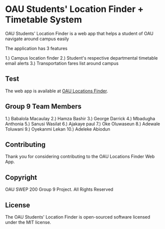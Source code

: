 # OAU Students' Location Finder + Timetable System

OAU Students' Location Finder is a web app that helps a student of OAU navigate around campus easily

The application has 3 features

1.) Campus location finder
2.) Student's respective departmental timetable email alerts
3.) Transportation fares list around campus

## Test

The web app is available at [OAU Locations Finder](http://oau.smartwebhack.com).

## Group 9 Team Members

1.) Babalola Macaulay
2.) Hamza Bashir
3.) George Darrick
4.) Mbadugha Anthonia
5.) Sanusi Wasilat
6.) Ajakaye paul
7.) Oke Oluwaseun
8.) Adewale Toluwani
9.) Oyekanmi Lekan
10.) Adeleke Abiodun

## Contributing

Thank you for considering contributing to the OAU Locations Finder Web App.

## Copyright

OAU SWEP 200 Group 9 Project. All Rights Reserved

## License

The OAU Students' Location Finder is open-sourced software licensed under the MIT license.